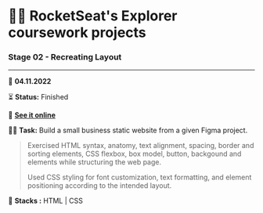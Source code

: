 # 👨‍🚀 RocketSeat's Explorer coursework projects

### Stage 02 - Recreating Layout

---

      
📅 **04.11.2022**

⏳ **Status:** Finished

🔗 **[See it online](https://henriquedafonte.github.io/rocketseat-explorer-project/)**


👨‍💻 **Task:** Build a small business static website from a given Figma project.

> Exercised HTML syntax, anatomy, text alignment, spacing, border and sorting elements, CSS flexbox, box model, button, backgound 
> and elements while structuring the web page.
>
> Used CSS styling for font customization, text formatting, and element positioning according to the intended layout.

🌱 **Stacks :** HTML | CSS
